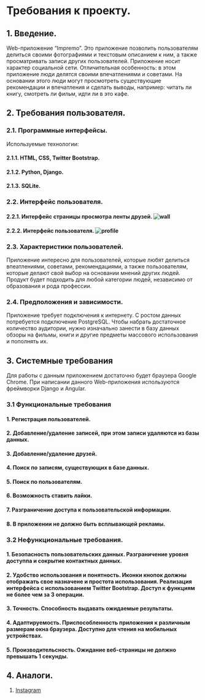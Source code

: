 # Требования к проекту.
## 1. Введение.
Web-приложение “Impremo”.
Это приложение позволить пользователям делиться своими фотографиями и текстовым описанием к ним, а также просматривать записи других пользователей.
Приложение носит характер социальной сети. Отличительная особенность: в этом приложение люди делятся своими впечатлениями и советами. На основании этого люди могут просмотреть существующие рекомендации и впечатления и сделать выводы, например: читать ли книгу, смотреть ли фильм, идти ли в это кафе.   
## 2. Требования пользователя.
### 2.1. Программные интерфейсы.   
Используемые технологии:  
#### 2.1.1. HTML, CSS, Twitter Bootstrap.  
#### 2.1.2. Python, Django.  
#### 2.1.3. SQLite.  
### 2.2. Интерфейс пользователя.  
#### 2.2.1. Интерфейс страницы просмотра ленты друзей. ![wall](https://user-images.githubusercontent.com/17424510/31310659-adaa66f8-aba4-11e7-802e-f56d68ffe09a.png)
#### 2.2.2. Интерфейс пользователя. ![profile](https://user-images.githubusercontent.com/17424510/31310644-55302440-aba4-11e7-9247-dea5e7cc0169.png)

### 2.3. Характеристики пользователей.
Приложение интересно для пользователей, которые любят делиться впеатлениями, советами, рекомендациями, а также пользователям, которые делают свой выбор на основании мнений других людей.
Продукт будет подходить для любой категории людей, независимо от образования и рода профессии.

### 2.4. Предположения и зависимости.
Приложение требует подключения к интернету. С ростом данных потребуется подключение PostgreSQL.
Чтобы набрать достаточное количество аудитории, нужно изначально занести в базу данных обзоры на фильмы, книги и другие предметы массового использования и пополнять их.

## 3. Системные требования
Для работы с данным приложением достаточно будет браузера Google Chrome. При написании данного Web-приложения используются фреймворки Django и Angular.
### 3.1	Функциональные требования
#### 1. Регистрация пользователей.
#### 2. Добавление/удаление записей, при этом записи удаляются из базы данных.
#### 3. Добавление/удаление друзей.
#### 4. Поиск по записям, существующих в базе данных.
#### 5. Поиск по пользователям.
#### 6. Возможность ставить лайки.
#### 7. Разграничение доступа к пользовательской информации.
#### 8. В приложении не должно быть всплывающей рекламы.

### 3.2 Нефункциональные требования.
#### 1. Безопасность пользовательских данных. Разграничение уровня доступпа и сокрытие контактных данных.
#### 2. Удобство использования и понятность. Иконки кнопок должны отображать свое назначене и простота использования. Реализация интерфейса с использованием Twitter Bootstrap. Доступ к функциям не более чем за 3 операции.
#### 3. Точность. Способность выдавать ожидаемые результаты. 
#### 4. Адаптируемость. Приспособленность приложения к различным размерам окна браузера. Доступно для чтения на мобильных устройствах.
#### 5. Производительсность. Ожидание веб-страницы не должно превышать 1 секунды.

## 4. Аналоги.
1. [Instagram](http://instagram.com)
